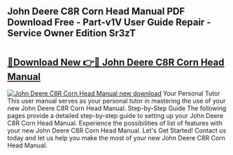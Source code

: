 ## John Deere C8R Corn Head Manual PDF Download Free - Part-v1V User Guide Repair - Service Owner Edition Sr3zT

# <h2><a href="http://bc96602.oget.top/?id=John+Deere+C8R+Corn+Head+Manual">🔗Download New 👉🔴 John Deere C8R Corn Head Manual</a></h2>

[![John Deere C8R Corn Head Manual new download](https://i.imgur.com/5g1atiW.png)](http://bc96602.oget.top/?id=John+Deere+C8R+Corn+Head+Manual)
Your Personal Tutor This user manual serves as your personal tutor in mastering the use of your new John Deere C8R Corn Head Manual. Step-by-Step Guide The following pages provide a detailed step-by-step guide to setting up your John Deere C8R Corn Head Manual. Experience the possibilities of list of features with your new John Deere C8R Corn Head Manual. Let's Get Started! Contact us today and let us help you make the most of your new John Deere C8R Corn Head Manual.
